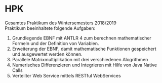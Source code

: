 # HPK  
Gesamtes Praktikum des Wintersemesters 2018/2019  
Praktikum beeinhaltete folgende Aufgaben: 
 1. Grundlegende EBNF mit ANTLR 4 zum berechnen mathematischer Formeln und der Definition von Variablen.  
 2. Erweiterung der EBNF, damit mathematische Funktionen gespeichert und ausgewertet werden können.
 3. Parallele Matrixmultiplikation mit drei verschiedenen Alogrithmen
 4. Numerisches Differenzieren und Integrieren mit Hilfe von Java Native Calls
 5. Verteilter Web Service mittels RESTful WebServices
